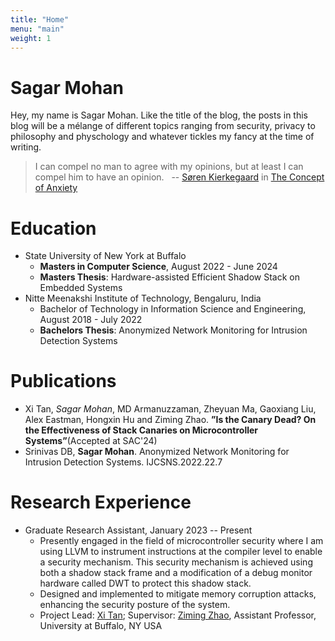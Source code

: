 ```yaml
---
title: "Home"
menu: "main"
weight: 1
---
```


#  Sagar Mohan

Hey, my name is Sagar Mohan. Like the title of the blog, the posts in this blog will be a mélange of different topics ranging from security, privacy to philosophy and physchology and whatever tickles my fancy at the time of writing.

> I can compel no man to agree with my opinions, but at least I can compel him to have an opinion. &nbsp;
> -- [Søren Kierkegaard](https://plato.stanford.edu/entries/kierkegaard/) in [The Concept of Anxiety](https://www.goodreads.com/book/show/17987667-the-concept-of-anxiety)

# Education
- State University of New York at Buffalo
    - **Masters in Computer Science**, August 2022 - June 2024
    - **Masters Thesis**: Hardware-assisted Efficient Shadow Stack on Embedded Systems
- Nitte Meenakshi Institute of Technology, Bengaluru, India
    - Bachelor of Technology in Information Science and Engineering, August 2018 - July 2022
    - **Bachelors Thesis**: Anonymized Network Monitoring for Intrusion Detection Systems

# Publications
- Xi Tan, *Sagar Mohan*, MD Armanuzzaman, Zheyuan Ma, Gaoxiang Liu, Alex Eastman, Hongxin Hu and Ziming Zhao. **”Is the Canary Dead? On the Effectiveness of Stack Canaries on Microcontroller Systems”**(Accepted at SAC'24)
- Srinivas DB, **Sagar Mohan**. Anonymized Network Monitoring for Intrusion Detection Systems. IJCSNS.2022.22.7

# Research Experience
- Graduate Research Assistant, January 2023 -- Present
    - Presently engaged in the field of microcontroller security where I am using LLVM to instrument instructions at the compiler level to enable a security mechanism. This security mechanism is achieved using both a shadow stack frame and a modification of a debug monitor hardware called DWT to protect this shadow stack.
    - Designed and implemented to mitigate memory corruption attacks, enhancing the security posture of the system.
    - Project Lead: [Xi Tan](https://mintancy.github.io/); Supervisor: [Ziming Zhao](https://zzm7000.github.io), Assistant Professor, University at Buffalo, NY USA


